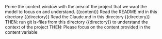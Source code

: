 <purpose>
Prime the context window with the area of the project that we want the model to focus on and understand.	
</purpose>

<content>
{{content}}
</content>

<instructions>
	<instruction>Read the README.md in this directory {{directory}}</instruction>
	<instruction>Read the Claude.md in this directory {{directory}}</instruction>
	<instruction>THEN: run git ls-files from this directory {{directory}} to understand the context of the project</instruction>
	<instruction>THEN: Please focus on the content provided in the content variable</instruction>
</instructions>


